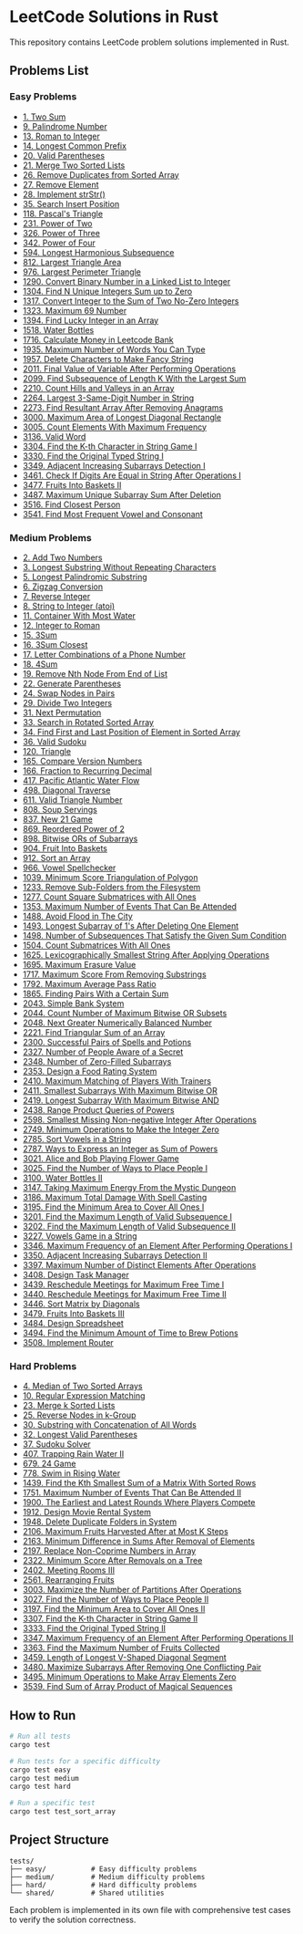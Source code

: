 # LeetCode Solutions in Rust

This repository contains LeetCode problem solutions implemented in Rust.

## Problems List

### Easy Problems

- [1. Two Sum](https://leetcode.com/problems/two-sum/)
- [9. Palindrome Number](https://leetcode.com/problems/palindrome-number/)
- [13. Roman to Integer](https://leetcode.com/problems/roman-to-integer/)
- [14. Longest Common Prefix](https://leetcode.com/problems/longest-common-prefix/)
- [20. Valid Parentheses](https://leetcode.com/problems/valid-parentheses/)
- [21. Merge Two Sorted Lists](https://leetcode.com/problems/merge-two-sorted-lists/)
- [26. Remove Duplicates from Sorted Array](https://leetcode.com/problems/remove-duplicates-from-sorted-array/)
- [27. Remove Element](https://leetcode.com/problems/remove-element/)
- [28. Implement strStr()](https://leetcode.com/problems/implement-strstr/)
- [35. Search Insert Position](https://leetcode.com/problems/search-insert-position/)
- [118. Pascal's Triangle](https://leetcode.com/problems/pascals-triangle/)
- [231. Power of Two](https://leetcode.com/problems/power-of-two/)
- [326. Power of Three](https://leetcode.com/problems/power-of-three/)
- [342. Power of Four](https://leetcode.com/problems/power-of-four/)
- [594. Longest Harmonious Subsequence](https://leetcode.com/problems/longest-harmonious-subsequence/)
- [812. Largest Triangle Area](https://leetcode.com/problems/largest-triangle-area/)
- [976. Largest Perimeter Triangle](https://leetcode.com/problems/largest-perimeter-triangle/)
- [1290. Convert Binary Number in a Linked List to Integer](https://leetcode.com/problems/convert-binary-number-in-a-linked-list-to-integer/)
- [1304. Find N Unique Integers Sum up to Zero](https://leetcode.com/problems/find-n-unique-integers-sum-up-to-zero/)
- [1317. Convert Integer to the Sum of Two No-Zero Integers](https://leetcode.com/problems/convert-integer-to-the-sum-of-two-no-zero-integers/)
- [1323. Maximum 69 Number](https://leetcode.com/problems/maximum-69-number/)
- [1394. Find Lucky Integer in an Array](https://leetcode.com/problems/find-lucky-integer-in-an-array/)
- [1518. Water Bottles](https://leetcode.com/problems/water-bottles/)
- [1716. Calculate Money in Leetcode Bank](https://leetcode.com/problems/calculate-money-in-leetcode-bank/)
- [1935. Maximum Number of Words You Can Type](https://leetcode.com/problems/maximum-number-of-words-you-can-type/)
- [1957. Delete Characters to Make Fancy String](https://leetcode.com/problems/delete-characters-to-make-fancy-string/)
- [2011. Final Value of Variable After Performing Operations](https://leetcode.com/problems/final-value-of-variable-after-performing-operations/)
- [2099. Find Subsequence of Length K With the Largest Sum](https://leetcode.com/problems/find-subsequence-of-length-k-with-the-largest-sum/)
- [2210. Count Hills and Valleys in an Array](https://leetcode.com/problems/count-hills-and-valleys-in-an-array/)
- [2264. Largest 3-Same-Digit Number in String](https://leetcode.com/problems/largest-3-same-digit-number-in-string/)
- [2273. Find Resultant Array After Removing Anagrams](https://leetcode.com/problems/find-resultant-array-after-removing-anagrams/)
- [3000. Maximum Area of Longest Diagonal Rectangle](https://leetcode.com/problems/maximum-area-of-longest-diagonal-rectangle/)
- [3005. Count Elements With Maximum Frequency](https://leetcode.com/problems/count-elements-with-maximum-frequency/)
- [3136. Valid Word](https://leetcode.com/problems/valid-word/)
- [3304. Find the K-th Character in String Game I](https://leetcode.com/problems/find-the-k-th-character-in-string-game-i/)
- [3330. Find the Original Typed String I](https://leetcode.com/problems/find-the-original-typed-string-i/)
- [3349. Adjacent Increasing Subarrays Detection I](https://leetcode.com/problems/adjacent-increasing-subarrays-detection-i/)
- [3461. Check If Digits Are Equal in String After Operations I](https://leetcode.com/problems/check-if-digits-are-equal-in-string-after-operations-i/)
- [3477. Fruits Into Baskets II](https://leetcode.com/problems/fruits-into-baskets-ii/)
- [3487. Maximum Unique Subarray Sum After Deletion](https://leetcode.com/problems/maximum-unique-subarray-sum-after-deletion/)
- [3516. Find Closest Person](https://leetcode.com/problems/find-closest-person/)
- [3541. Find Most Frequent Vowel and Consonant](https://leetcode.com/problems/find-most-frequent-vowel-and-consonant/)

### Medium Problems

- [2. Add Two Numbers](https://leetcode.com/problems/add-two-numbers/)
- [3. Longest Substring Without Repeating Characters](https://leetcode.com/problems/longest-substring-without-repeating-characters/)
- [5. Longest Palindromic Substring](https://leetcode.com/problems/longest-palindromic-substring/)
- [6. Zigzag Conversion](https://leetcode.com/problems/zigzag-conversion/)
- [7. Reverse Integer](https://leetcode.com/problems/reverse-integer/)
- [8. String to Integer (atoi)](https://leetcode.com/problems/string-to-integer-atoi/)
- [11. Container With Most Water](https://leetcode.com/problems/container-with-most-water/)
- [12. Integer to Roman](https://leetcode.com/problems/integer-to-roman/)
- [15. 3Sum](https://leetcode.com/problems/3sum/)
- [16. 3Sum Closest](https://leetcode.com/problems/3sum-closest/)
- [17. Letter Combinations of a Phone Number](https://leetcode.com/problems/letter-combinations-of-a-phone-number/)
- [18. 4Sum](https://leetcode.com/problems/4sum/)
- [19. Remove Nth Node From End of List](https://leetcode.com/problems/remove-nth-node-from-end-of-list/)
- [22. Generate Parentheses](https://leetcode.com/problems/generate-parentheses/)
- [24. Swap Nodes in Pairs](https://leetcode.com/problems/swap-nodes-in-pairs/)
- [29. Divide Two Integers](https://leetcode.com/problems/divide-two-integers/)
- [31. Next Permutation](https://leetcode.com/problems/next-permutation/)
- [33. Search in Rotated Sorted Array](https://leetcode.com/problems/search-in-rotated-sorted-array/)
- [34. Find First and Last Position of Element in Sorted Array](https://leetcode.com/problems/find-first-and-last-position-of-element-in-sorted-array/)
- [36. Valid Sudoku](https://leetcode.com/problems/valid-sudoku/)
- [120. Triangle](https://leetcode.com/problems/triangle/)
- [165. Compare Version Numbers](https://leetcode.com/problems/compare-version-numbers/)
- [166. Fraction to Recurring Decimal](https://leetcode.com/problems/fraction-to-recurring-decimal/)
- [417. Pacific Atlantic Water Flow](https://leetcode.com/problems/pacific-atlantic-water-flow/)
- [498. Diagonal Traverse](https://leetcode.com/problems/diagonal-traverse/)
- [611. Valid Triangle Number](https://leetcode.com/problems/valid-triangle-number/)
- [808. Soup Servings](https://leetcode.com/problems/soup-servings/)
- [837. New 21 Game](https://leetcode.com/problems/new-21-game/)
- [869. Reordered Power of 2](https://leetcode.com/problems/reordered-power-of-2/)
- [898. Bitwise ORs of Subarrays](https://leetcode.com/problems/bitwise-ors-of-subarrays/)
- [904. Fruit Into Baskets](https://leetcode.com/problems/fruit-into-baskets/)
- [912. Sort an Array](https://leetcode.com/problems/sort-an-array/)
- [966. Vowel Spellchecker](https://leetcode.com/problems/vowel-spellchecker/)
- [1039. Minimum Score Triangulation of Polygon](https://leetcode.com/problems/minimum-score-triangulation-of-polygon/)
- [1233. Remove Sub-Folders from the Filesystem](https://leetcode.com/problems/remove-sub-folders-from-the-filesystem/)
- [1277. Count Square Submatrices with All Ones](https://leetcode.com/problems/count-square-submatrices-with-all-ones/)
- [1353. Maximum Number of Events That Can Be Attended](https://leetcode.com/problems/maximum-number-of-events-that-can-be-attended/)
- [1488. Avoid Flood in The City](https://leetcode.com/problems/avoid-flood-in-the-city/)
- [1493. Longest Subarray of 1's After Deleting One Element](https://leetcode.com/problems/longest-subarray-of-1s-after-deleting-one-element/)
- [1498. Number of Subsequences That Satisfy the Given Sum Condition](https://leetcode.com/problems/number-of-subsequences-that-satisfy-the-given-sum-condition/)
- [1504. Count Submatrices With All Ones](https://leetcode.com/problems/count-submatrices-with-all-ones/)
- [1625. Lexicographically Smallest String After Applying Operations](https://leetcode.com/problems/lexicographically-smallest-string-after-applying-operations/)
- [1695. Maximum Erasure Value](https://leetcode.com/problems/maximum-erasure-value/)
- [1717. Maximum Score From Removing Substrings](https://leetcode.com/problems/maximum-score-from-removing-substrings/)
- [1792. Maximum Average Pass Ratio](https://leetcode.com/problems/maximum-average-pass-ratio/)
- [1865. Finding Pairs With a Certain Sum](https://leetcode.com/problems/finding-pairs-with-a-certain-sum/)
- [2043. Simple Bank System](https://leetcode.com/problems/simple-bank-system/)
- [2044. Count Number of Maximum Bitwise OR Subsets](https://leetcode.com/problems/count-number-of-maximum-bitwise-or-subsets/)
- [2048. Next Greater Numerically Balanced Number](https://leetcode.com/problems/next-greater-numerically-balanced-number/)
- [2221. Find Triangular Sum of an Array](https://leetcode.com/problems/find-triangular-sum-of-an-array/)
- [2300. Successful Pairs of Spells and Potions](https://leetcode.com/problems/successful-pairs-of-spells-and-potions/)
- [2327. Number of People Aware of a Secret](https://leetcode.com/problems/number-of-people-aware-of-a-secret/)
- [2348. Number of Zero-Filled Subarrays](https://leetcode.com/problems/number-of-zero-filled-subarrays/)
- [2353. Design a Food Rating System](https://leetcode.com/problems/design-a-food-rating-system/)
- [2410. Maximum Matching of Players With Trainers](https://leetcode.com/problems/maximum-matching-of-players-with-trainers/)
- [2411. Smallest Subarrays With Maximum Bitwise OR](https://leetcode.com/problems/smallest-subarrays-with-maximum-bitwise-or/)
- [2419. Longest Subarray With Maximum Bitwise AND](https://leetcode.com/problems/longest-subarray-with-maximum-bitwise-and/)
- [2438. Range Product Queries of Powers](https://leetcode.com/problems/range-product-queries-of-powers/)
- [2598. Smallest Missing Non-negative Integer After Operations](https://leetcode.com/problems/smallest-missing-non-negative-integer-after-operations/)
- [2749. Minimum Operations to Make the Integer Zero](https://leetcode.com/problems/minimum-operations-to-make-the-integer-zero/)
- [2785. Sort Vowels in a String](https://leetcode.com/problems/sort-vowels-in-a-string/)
- [2787. Ways to Express an Integer as Sum of Powers](https://leetcode.com/problems/ways-to-express-an-integer-as-sum-of-powers/)
- [3021. Alice and Bob Playing Flower Game](https://leetcode.com/problems/alice-and-bob-playing-flower-game/)
- [3025. Find the Number of Ways to Place People I](https://leetcode.com/problems/find-the-number-of-ways-to-place-people-i/)
- [3100. Water Bottles II](https://leetcode.com/problems/water-bottles-ii/)
- [3147. Taking Maximum Energy From the Mystic Dungeon](https://leetcode.com/problems/taking-maximum-energy-from-the-mystic-dungeon/)
- [3186. Maximum Total Damage With Spell Casting](https://leetcode.com/problems/maximum-total-damage-with-spell-casting/)
- [3195. Find the Minimum Area to Cover All Ones I](https://leetcode.com/problems/find-the-minimum-area-to-cover-all-ones-i/)
- [3201. Find the Maximum Length of Valid Subsequence I](https://leetcode.com/problems/find-the-maximum-length-of-valid-subsequence-i/)
- [3202. Find the Maximum Length of Valid Subsequence II](https://leetcode.com/problems/find-the-maximum-length-of-valid-subsequence-ii/)
- [3227. Vowels Game in a String](https://leetcode.com/problems/vowels-game-in-a-string/)
- [3346. Maximum Frequency of an Element After Performing Operations I](https://leetcode.com/problems/maximum-frequency-of-an-element-after-performing-operations-i/)
- [3350. Adjacent Increasing Subarrays Detection II](https://leetcode.com/problems/adjacent-increasing-subarrays-detection-ii/)
- [3397. Maximum Number of Distinct Elements After Operations](https://leetcode.com/problems/maximum-number-of-distinct-elements-after-operations/)
- [3408. Design Task Manager](https://leetcode.com/problems/design-task-manager/)
- [3439. Reschedule Meetings for Maximum Free Time I](https://leetcode.com/problems/reschedule-meetings-for-maximum-free-time-i/)
- [3440. Reschedule Meetings for Maximum Free Time II](https://leetcode.com/problems/reschedule-meetings-for-maximum-free-time-ii/)
- [3446. Sort Matrix by Diagonals](https://leetcode.com/problems/sort-matrix-by-diagonals/)
- [3479. Fruits Into Baskets III](https://leetcode.com/problems/fruits-into-baskets-iii/)
- [3484. Design Spreadsheet](https://leetcode.com/problems/design-spreadsheet/)
- [3494. Find the Minimum Amount of Time to Brew Potions](https://leetcode.com/problems/find-the-minimum-amount-of-time-to-brew-potions/)
- [3508. Implement Router](https://leetcode.com/problems/implement-router/)

### Hard Problems

- [4. Median of Two Sorted Arrays](https://leetcode.com/problems/median-of-two-sorted-arrays/)
- [10. Regular Expression Matching](https://leetcode.com/problems/regular-expression-matching/)
- [23. Merge k Sorted Lists](https://leetcode.com/problems/merge-k-sorted-lists/)
- [25. Reverse Nodes in k-Group](https://leetcode.com/problems/reverse-nodes-in-k-group/)
- [30. Substring with Concatenation of All Words](https://leetcode.com/problems/substring-with-concatenation-of-all-words/)
- [32. Longest Valid Parentheses](https://leetcode.com/problems/longest-valid-parentheses/)
- [37. Sudoku Solver](https://leetcode.com/problems/sudoku-solver/)
- [407. Trapping Rain Water II](https://leetcode.com/problems/trapping-rain-water-ii/)
- [679. 24 Game](https://leetcode.com/problems/24-game/)
- [778. Swim in Rising Water](https://leetcode.com/problems/swim-in-rising-water/)
- [1439. Find the Kth Smallest Sum of a Matrix With Sorted Rows](https://leetcode.com/problems/find-the-kth-smallest-sum-of-a-matrix-with-sorted-rows/)
- [1751. Maximum Number of Events That Can Be Attended II](https://leetcode.com/problems/maximum-number-of-events-that-can-be-attended-ii/)
- [1900. The Earliest and Latest Rounds Where Players Compete](https://leetcode.com/problems/the-earliest-and-latest-rounds-where-players-compete/)
- [1912. Design Movie Rental System](https://leetcode.com/problems/design-movie-rental-system/)
- [1948. Delete Duplicate Folders in System](https://leetcode.com/problems/delete-duplicate-folders-in-system/)
- [2106. Maximum Fruits Harvested After at Most K Steps](https://leetcode.com/problems/maximum-fruits-harvested-after-at-most-k-steps/)
- [2163. Minimum Difference in Sums After Removal of Elements](https://leetcode.com/problems/minimum-difference-in-sums-after-removal-of-elements/)
- [2197. Replace Non-Coprime Numbers in Array](https://leetcode.com/problems/replace-non-coprime-numbers-in-array/)
- [2322. Minimum Score After Removals on a Tree](https://leetcode.com/problems/minimum-score-after-removals-on-a-tree/)
- [2402. Meeting Rooms III](https://leetcode.com/problems/meeting-rooms-iii/)
- [2561. Rearranging Fruits](https://leetcode.com/problems/rearranging-fruits/)
- [3003. Maximize the Number of Partitions After Operations](https://leetcode.com/problems/maximize-the-number-of-partitions-after-operations/)
- [3027. Find the Number of Ways to Place People II](https://leetcode.com/problems/find-the-number-of-ways-to-place-people-ii/)
- [3197. Find the Minimum Area to Cover All Ones II](https://leetcode.com/problems/find-the-minimum-area-to-cover-all-ones-ii/)
- [3307. Find the K-th Character in String Game II](https://leetcode.com/problems/find-the-k-th-character-in-string-game-ii/)
- [3333. Find the Original Typed String II](https://leetcode.com/problems/find-the-original-typed-string-ii/)
- [3347. Maximum Frequency of an Element After Performing Operations II](https://leetcode.com/problems/maximum-frequency-of-an-element-after-performing-operations-ii/)
- [3363. Find the Maximum Number of Fruits Collected](https://leetcode.com/problems/find-the-maximum-number-of-fruits-collected/)
- [3459. Length of Longest V-Shaped Diagonal Segment](https://leetcode.com/problems/length-of-longest-v-shaped-diagonal-segment/)
- [3480. Maximize Subarrays After Removing One Conflicting Pair](https://leetcode.com/problems/maximize-subarrays-after-removing-one-conflicting-pair/)
- [3495. Minimum Operations to Make Array Elements Zero](https://leetcode.com/problems/minimum-operations-to-make-array-elements-zero/)
- [3539. Find Sum of Array Product of Magical Sequences](https://leetcode.com/problems/find-sum-of-array-product-of-magical-sequences/)

## How to Run

```bash
# Run all tests
cargo test

# Run tests for a specific difficulty
cargo test easy
cargo test medium
cargo test hard

# Run a specific test
cargo test test_sort_array
```

## Project Structure

```
tests/
├── easy/           # Easy difficulty problems
├── medium/         # Medium difficulty problems
├── hard/           # Hard difficulty problems
└── shared/         # Shared utilities
```

Each problem is implemented in its own file with comprehensive test cases to verify the solution correctness.
